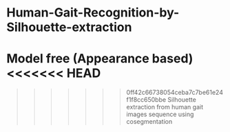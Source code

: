 # Human-Gait-Recognition-by-Silhouette-extraction

Model free (Appearance based)
<<<<<<< HEAD
=======

>>>>>>> 0ff42c66738054ceba7c7be61e24f1f8cc650bbe
Silhouette extraction from human gait images sequence using cosegmentation


